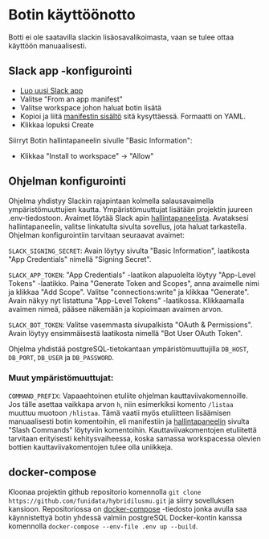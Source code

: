 # Botin käyttöönotto

Botti ei ole saatavilla slackin lisäosavalikoimasta, vaan se tulee ottaa käyttöön manuaalisesti.

## Slack app -konfigurointi

- [Luo uusi Slack app](https://api.slack.com/apps?new_app=1&ref=bolt_start_hub)
- Valitse "From an app manifest"
- Valitse workspace johon haluat botin lisätä
- Kopioi ja liitä [manifestin sisältö](manifest.yml) sitä kysyttäessä. Formaatti on YAML.
- Klikkaa lopuksi Create

Siirryt Botin hallintapaneelin sivulle "Basic Information":

- Klikkaa "Install to workspace" -> "Allow"

## Ohjelman konfigurointi

Ohjelma yhdistyy Slackin rajapintaan kolmella salausavaimella ympäristömuuttujien kautta. Ympäristömuuttujat lisätään projektin juureen .env-tiedostoon. Avaimet löytää Slack apin [hallintapaneelista](https://api.slack.com/apps/). Avataksesi hallintapaneelin, valitse linkatulta sivulta sovellus, jota haluat tarkastella. Ohjelman konfigurointiin tarvitaan seuraavat avaimet:

`SLACK_SIGNING_SECRET`: Avain löytyy sivulta "Basic Information", laatikosta "App Credentials" nimellä "Signing Secret".

`SLACK_APP_TOKEN`: "App Credentials" -laatikon alapuolelta löytyy "App-Level Tokens" -laatikko. Paina "Generate Token and Scopes", anna avaimelle nimi ja klikkaa "Add Scope". Valitse "connections:write" ja klikkaa "Generate". Avain näkyy nyt listattuna "App-Level Tokens" -laatikossa. Klikkaamalla avaimen nimeä, pääsee näkemään ja kopioimaan avaimen arvon.

`SLACK_BOT_TOKEN`: Valitse vasemmasta sivupalkista "OAuth & Permissions". Avain löytyy ensimmäisestä laatikosta nimellä "Bot User OAuth Token".

Ohjelma yhdistää postgreSQL-tietokantaan ympäristömuuttujilla `DB_HOST`, `DB_PORT`, `DB_USER` ja `DB_PASSWORD`.

### Muut ympäristömuuttujat:

`COMMAND_PREFIX`: Vapaaehtoinen etuliite ohjelman kauttaviivakomennoille. Jos tälle asettaa vaikkapa arvon `h`, niin esimerkiksi komento `/listaa` muuttuu muotoon `/hlistaa`. Tämä vaatii myös etuliitteen lisäämisen manuaalisesti botin komentoihin, eli manifestiin ja [hallintapaneelin](https://api.slack.com/apps/) sivulta "Slash Commands" löytyviin komentoihin. Kauttaviivakomentojen etuliitettä tarvitaan erityisesti kehitysvaiheessa, koska samassa workspacessa olevien bottien kauttaviivakomentojen tulee olla uniikkeja. 

## docker-compose

Kloonaa projektin github repositorio komennolla `git clone https://github.com/funidata/hybridilusmu.git` ja siirry sovelluksen kansioon. Repositoriossa on [docker-compose](https://github.com/funidata/hybridilusmu/blob/master/docker-compose.yml) -tiedosto jonka avulla saa käynnistettyä botin yhdessä valmiin postgreSQL Docker-kontin kanssa komennolla `docker-compose --env-file .env up --build`.
